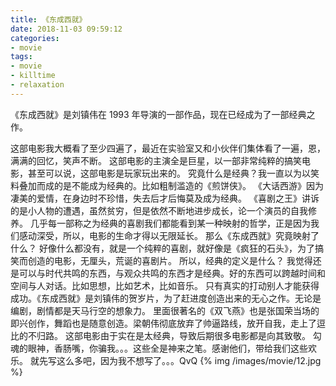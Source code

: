 ```yaml
---
title: 《东成西就》
date: 2018-11-03 09:59:12
categories:
- movie
tags:
- movie
- killtime
- relaxation
---
```

《东成西就》是刘镇伟在 1993 年导演的一部作品，现在已经成为了一部经典之作。
<!-- more -->
这部电影我大概看了至少四遍了，最近在实验室又和小伙伴们集体看了一遍，恩，满满的回忆，笑声不断。
这部电影的主演全是巨星，以一部非常纯粹的搞笑电影，甚至可以说，这部电影是玩家玩出来的。
究竟什么是经典？我一直以为以笑料叠加而成的是不能成为经典的。比如粗制滥造的《煎饼侠》。
《大话西游》因为凄美的爱情，在身边时不珍惜，失去后才后悔莫及成为经典。
《喜剧之王》讲诉的是小人物的遭遇，虽然贫穷，但是依然不断地进步成长，论一个演员的自我修养。
几乎每一部称之为经典的喜剧我们都能看到某一种映射的哲学，正是因为我们感动深受，所以，电影的生命才得以无限延长。
那么《东成西就》究竟映射了什么？
好像什么都没有，就是一个纯粹的喜剧，就好像是《疯狂的石头》，为了搞笑而创造的电影，无厘头，荒诞的喜剧片。
所以，经典的定义是什么？
我觉得还是可以与时代共鸣的东西，与观众共鸣的东西才是经典。好的东西可以跨越时间和空间与人对话。比如思想，比如艺术，比如音乐。
只有真实的打动别人才能获得成功。《东成西就》是刘镇伟的贺岁片，为了赶进度创造出来的无心之作。无论是编剧，剧情都是天马行空的想象力。
里面很著名的《双飞燕》也是张国荣当场的即兴创作，舞蹈也是随意创造。梁朝伟彻底放弃了帅逼路线，放开自我，走上了逗比的不归路。
这部电影由于实在是太经典，导致后期很多电影都是向其致敬。
勾魂的眼神，香肠嘴，你骗我。。。这些全是神来之笔。感谢他们，带给我们这些欢乐。
就先写这么多吧，因为我不想写了。。。QvQ
{% img /images/movie/12.jpg %}





